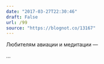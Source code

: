 ```yaml
---
date: "2017-03-27T22:30:46"
draft: False
url: /99
source: "https://blognot.co/13167"
---
```


Любителям авиации и медитации — 

...
